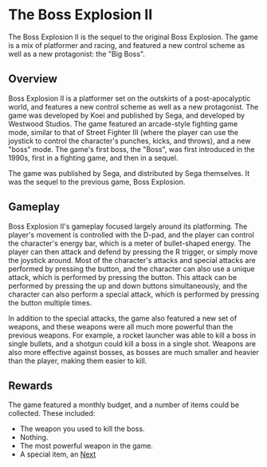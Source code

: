 # The Boss Explosion II

The Boss Explosion II is the sequel to the original Boss Explosion. The game is a mix of platformer and racing, and featured a new control scheme as well as a new protagonist: the "Big Boss".

## Overview

Boss Explosion II is a platformer set on the outskirts of a post-apocalyptic world, and features a new control scheme as well as a new protagonist. The game was developed by Koei and published by Sega, and developed by Westwood Studios. The game featured an arcade-style fighting game mode, similar to that of Street Fighter III (where the player can use the joystick to control the character's punches, kicks, and throws), and a new "boss" mode. The game's first boss, the "Boss", was first introduced in the 1990s, first in a fighting game, and then in a sequel.

The game was published by Sega, and distributed by Sega themselves. It was the sequel to the previous game, Boss Explosion.

## Gameplay

Boss Explosion II's gameplay focused largely around its platforming. The player's movement is controlled with the D-pad, and the player can control the character's energy bar, which is a meter of bullet-shaped energy. The player can then attack and defend by pressing the R trigger, or simply move the joystick around. Most of the character's attacks and special attacks are performed by pressing the button, and the character can also use a unique attack, which is performed by pressing the button. This attack can be performed by pressing the up and down buttons simultaneously, and the character can also perform a special attack, which is performed by pressing the button multiple times.

In addition to the special attacks, the game also featured a new set of weapons, and these weapons were all much more powerful than the previous weapons. For example, a rocket launcher was able to kill a boss in single bullets, and a shotgun could kill a boss in a single shot. Weapons are also more effective against bosses, as bosses are much smaller and heavier than the player, making them easier to kill.

## Rewards

The game featured a monthly budget, and a number of items could be collected. These included:

*   The weapon you used to kill the boss.
*   Nothing.
*   The most powerful weapon in the game.
*   A special item, an
[Next](224.md)